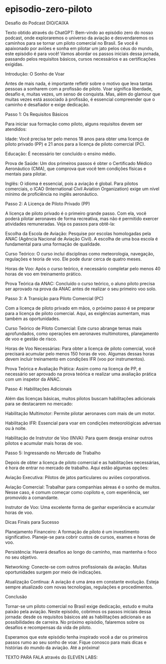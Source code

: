 # episodio-zero-piloto
Desafio do Podcast DIO/CAIXA

Texto obtido através do ChatGPT:
Bem-vindo ao episódio zero do nosso podcast, onde exploraremos o universo da aviação e desvendaremos os caminhos para se tornar um piloto comercial no Brasil. Se você é apaixonado por aviões e sonha em pilotar um jato pelos céus do mundo, este episódio é para você! Vamos abordar os passos iniciais dessa jornada, passando pelos requisitos básicos, cursos necessários e as certificações exigidas.

Introdução: O Sonho de Voar

Antes de mais nada, é importante refletir sobre o motivo que leva tantas pessoas a sonharem com a profissão de piloto. Voar significa liberdade, desafio e, muitas vezes, um senso de conquista. Mas, além do glamour que muitas vezes está associado à profissão, é essencial compreender que o caminho é desafiador e exige dedicação.

Passo 1: Os Requisitos Básicos

Para iniciar sua formação como piloto, alguns requisitos devem ser atendidos:

Idade: Você precisa ter pelo menos 18 anos para obter uma licença de piloto privado (PP) e 21 anos para a licença de piloto comercial (PC).

Educação: É necessário ter concluído o ensino médio.

Prova de Saúde: Um dos primeiros passos é obter o Certificado Médico Aeronáutico (CMA), que comprova que você tem condições físicas e mentais para pilotar.

Inglês: O idioma é essencial, pois a aviação é global. Para pilotos comerciais, o ICAO (International Civil Aviation Organization) exige um nível mínimo de proficiência no inglês aeronáutico.

Passo 2: A Licença de Piloto Privado (PP)

A licença de piloto privado é o primeiro grande passo. Com ela, você poderá pilotar aeronaves de forma recreativa, mas não é permitido exercer atividades remuneradas. Veja os passos para obtê-la:

Escolha da Escola de Aviação: Pesquise por escolas homologadas pela ANAC (Agência Nacional de Aviação Civil). A escolha de uma boa escola é fundamental para uma formação de qualidade.

Curso Teórico: O curso inclui disciplinas como meteorologia, navegação, regulações e teoria de voo. Ele pode durar cerca de quatro meses.

Horas de Voo: Após o curso teórico, é necessário completar pelo menos 40 horas de voo em treinamento prático.

Prova Teórica da ANAC: Concluído o curso teórico, o aluno piloto precisa ser aprovado na prova da ANAC antes de realizar o seu primeiro voo solo.

Passo 3: A Transição para Piloto Comercial (PC)

Com a licença de piloto privado em mãos, o próximo passo é se preparar para a licença de piloto comercial. Aqui, as exigências aumentam, mas também as oportunidades.

Curso Teórico de Piloto Comercial: Este curso abrange temas mais aprofundados, como operações em aeronaves multimotores, planejamento de voo e gestão de risco.

Horas de Voo Necessárias: Para obter a licença de piloto comercial, você precisará acumular pelo menos 150 horas de voo. Algumas dessas horas devem incluir treinamento em condições IFR (voo por instrumentos).

Prova Teórica e Avaliação Prática: Assim como na licença de PP, é necessário ser aprovado na prova teórica e realizar uma avaliação prática com um inspetor da ANAC.

Passo 4: Habilitações Adicionais

Além das licenças básicas, muitos pilotos buscam habilitações adicionais para se destacarem no mercado:

Habilitação Multimotor: Permite pilotar aeronaves com mais de um motor.

Habilitação IFR: Essencial para voar em condições meteorológicas adversas ou à noite.

Habilitação de Instrutor de Voo (INVA): Para quem deseja ensinar outros pilotos e acumular mais horas de voo.

Passo 5: Ingressando no Mercado de Trabalho

Depois de obter a licença de piloto comercial e as habilitações necessárias, é hora de entrar no mercado de trabalho. Aqui estão algumas opções:

Aviação Executiva: Pilotos de jatos particulares ou aviões corporativos.

Aviação Comercial: Trabalhar para companhias aéreas é o sonho de muitos. Nesse caso, é comum começar como copiloto e, com experiência, ser promovido a comandante.

Instrutor de Voo: Uma excelente forma de ganhar experiência e acumular horas de voo.

Dicas Finais para Sucesso

Planejamento Financeiro: A formação de piloto é um investimento significativo. Planeje-se para cobrir custos de cursos, exames e horas de voo.

Persistência: Haverá desafios ao longo do caminho, mas mantenha o foco no seu objetivo.

Networking: Conecte-se com outros profissionais da aviação. Muitas oportunidades surgem por meio de indicações.

Atualização Contínua: A aviação é uma área em constante evolução. Esteja sempre atualizado com novas tecnologias, regulações e procedimentos.

Conclusão

Tornar-se um piloto comercial no Brasil exige dedicação, estudo e muita paixão pela aviação. Neste episódio, cobrimos os passos iniciais dessa jornada: desde os requisitos básicos até as habilitações adicionais e as possibilidades de carreira. No próximo episódio, falaremos sobre os desafios e recompensas da vida de piloto.

Esperamos que este episódio tenha inspirado você a dar os primeiros passos rumo ao seu sonho de voar. Fique conosco para mais dicas e histórias do mundo da aviação. Até a próxima!

TEXTO PARA FALA através do ELEVEN LABS:

